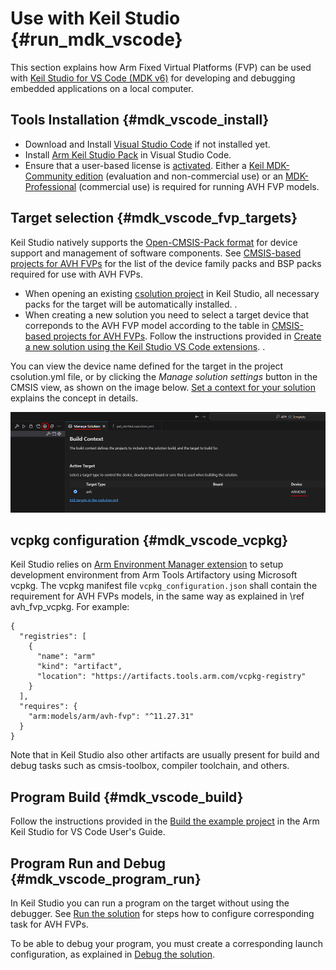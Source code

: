 # Use with Keil Studio {#run_mdk_vscode}

This section explains how Arm Fixed Virtual Platforms (FVP) can be used with [Keil Studio for VS Code (MDK v6)](https://www.keil.arm.com) for developing and debugging embedded applications on a local computer.

## Tools Installation {#mdk_vscode_install}

 - Download and Install [Visual Studio Code](https://code.visualstudio.com/) if not installed yet.
 - Install [Arm Keil Studio Pack](https://developer.arm.com/documentation/109350/latest/Installation/Keil-Studio-installation) in Visual Studio Code.
 - Ensure that a user-based license is [activated](https://developer.arm.com/documentation/108029/latest/Activate-your-license-to-use-Arm-tools). Either a [Keil MDK-Community edition](https://www.keil.arm.com/mdk-community) (evaluation and non-commercial use) or an [MDK-Professional](https://www.keil.arm.com/keil-mdk/#mdk-v6-editions) (commercial use) is required for running AVH FVP models.

## Target selection {#mdk_vscode_fvp_targets}

Keil Studio natively supports the [Open-CMSIS-Pack format](https://www.open-cmsis-pack.org/) for device support and management of software components. See [CMSIS-based projects for AVH FVPs](../../simulation/html/avh_fvp_cmsis.html) for the list of the device family packs and BSP packs required for use with AVH FVPs.

 - When opening an existing [csolution project](https://github.com/Open-CMSIS-Pack/cmsis-toolbox/blob/main/docs/YML-Input-Format.md) in Keil Studio, all necessary packs for the target will be automatically installed.
.
 - When creating a new solution you need to select a target device that correponds to the AVH FVP model according to the table in [CMSIS-based projects for AVH FVPs](../../simulation/html/avh_fvp_cmsis.html). Follow the instructions provided in [Create a new solution using the Keil Studio VS Code extensions](https://developer.arm.com/documentation/109350/v6/Create-new-applications/Create-a-new-solution-using-the-Keil-Studio-VS-Code-extensions).
.

You can view the device name defined for the target in the project csolution.yml file, or by clicking the *Manage solution settings* button in the CMSIS view, as shown on the image below. [Set a context for your solution](https://developer.arm.com/documentation/108029/latest/Arm-CMSIS-Solution-extension/Set-a-context-for-your-solution) explains the concept in details.

 ![CMSIS Manage solution settings](images/mdk_vscode_mng_solution.png)


## vcpkg configuration {#mdk_vscode_vcpkg}

Keil Studio relies on [Arm Environment Manager extension](https://developer.arm.com/documentation/108029/latest/Arm-Environment-Manager-extension) to setup development environment from Arm Tools Artifactory using Microsoft vcpkg. The vcpkg manifest file `vcpkg_configuration.json` shall contain the requirement for AVH FVPs models, in the same way as explained in \ref avh_fvp_vcpkg. For example:

```
{
  "registries": [
    {
      "name": "arm"
      "kind": "artifact",
      "location": "https://artifacts.tools.arm.com/vcpkg-registry"
    }
  ],
  "requires": {
    "arm:models/arm/avh-fvp": "^11.27.31"
  }
}
```

Note that in Keil Studio also other artifacts are usually present for build and debug tasks such as cmsis-toolbox, compiler toolchain, and others.

## Program Build {#mdk_vscode_build}

Follow the instructions provided in the [Build the example project](https://developer.arm.com/documentation/108029/0000/Get-started-with-an-example-project/Build-the-example-project) in the Arm Keil Studio for VS Code User's Guide.


## Program Run and Debug {#mdk_vscode_program_run}

In Keil Studio you can run a program on the target without using the debugger. See [Run the solution](https://developer.arm.com/documentation/109350/latest/Create-new-applications/Create-a-new-solution-using-the-Keil-Studio-VS-Code-extensions/Run-the-solution) for steps how to configure corresponding task for AVH FVPs.

To be able to debug your program, you must create a corresponding launch configuration, as explained in [Debug the solution](https://developer.arm.com/documentation/109350/v6/Create-new-applications/Create-a-new-solution-using-the-Keil-Studio-VS-Code-extensions/Debug-the-solution).
